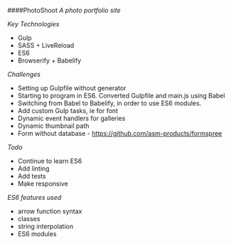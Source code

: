 ####PhotoShoot
*A photo portfolio site*

_Key Technologies_
* Gulp
* SASS + LiveReload
* ES6
* Browserify + Babelify

_Challenges_
* Setting up Gulpfile without generator
* Starting to program in ES6. Converted Gulpfile and main.js using Babel
* Switching from Babel to Babelify, in order to use ES6 modules. 
* Add custom Gulp tasks, ie for font
* Dynamic event handlers for galleries
* Dynamic thumbnail path
* Form without database - https://github.com/asm-products/formspree

_Todo_
* Continue to learn ES6
* Add linting
* Add tests
* Make responsive

_ES6 features used_
* arrow function syntax
* classes
* string interpolation
* ES6 modules
